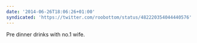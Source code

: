 ```yaml
---
date: '2014-06-26T18:06:26+01:00'
syndicated: 'https://twitter.com/roobottom/status/482220354044440576'
---
```

Pre dinner drinks with no.1 wife.
